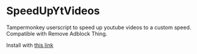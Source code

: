 # SpeedUpYtVideos

Tampermonkey userscript to speed up youtube videos to a custom speed. <br>
Compatible with Remove Adblock Thing.

Install with [this link](https://raw.githubusercontent.com/septechx/SpeedUpYtVideos/refs/heads/master/dist/speedupytvideos.user.js)

